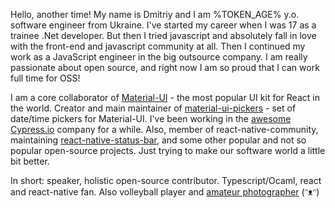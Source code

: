 Hello, another time! My name is Dmitriy and I am %TOKEN_AGE% y.o. software engineer from Ukraine. I've started my career when I was 17 as a trainee .Net developer. But then I tried javascript and absolutely fall in love with the front-end and javascript community at all. Then I continued my work as a JavaScript engineer in the big outsource company. I am really passionate about open source, and right now I am so proud that I can work full time for OSS!

I am a core collaborator of [Material-UI](https://material-ui.com/discover-more/team/) - the most popular UI kit for React in the world. Creator and main maintainer of [material-ui-pickers](https://material-ui-pickers.dev/) - set of date/time pickers for Material-UI. I've been working in the [awesome Cypress.io](https://cypress.io) company for a while. Also, member of react-native-community, maintaining [react-native-status-bar](https://github.com/react-native-community/react-native-statusbar), and some other popular and not so popular open-source projects. Just trying to make our software world a little bit better.

In short: speaker, holistic open-source contributor. Typescript/Ocaml, react and react-native fan. Also volleyball player and [amateur photographer](https://www.instagram.com/dmtr._.kovalenkoo/) (ᵔᴥᵔ)
